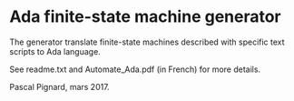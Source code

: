 # Ada finite-state machine generator


The generator translate finite-state machines described with  specific text scripts to Ada language.

See readme.txt and Automate_Ada.pdf (in French) for more details.

Pascal Pignard, mars 2017.
